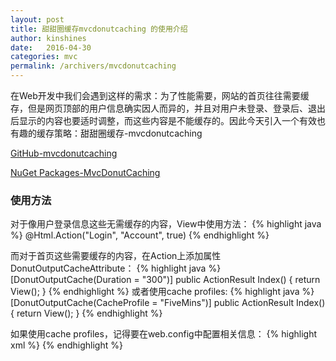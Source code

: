 ```yaml
---
layout: post
title: 甜甜圈缓存mvcdonutcaching 的使用介绍
author: kinshines
date:   2016-04-30
categories: mvc
permalink: /archivers/mvcdonutcaching
---
```


<p class="lead">在Web开发中我们会遇到这样的需求：为了性能需要，网站的首页往往需要缓存，但是网页顶部的用户信息确实因人而异的，并且对用户未登录、登录后、退出后显示的内容也要适时调整，而这些内容是不能缓存的。因此今天引入一个有效也有趣的缓存策略：甜甜圈缓存-mvcdonutcaching</p>

[GitHub-mvcdonutcaching](https://github.com/moonpyk/mvcdonutcaching)

[NuGet Packages-MvcDonutCaching](https://www.nuget.org/packages/MvcDonutCaching)

### 使用方法
对于像用户登录信息这些无需缓存的内容，View中使用方法：
{% highlight java %}
@Html.Action("Login", "Account", true)
{% endhighlight %}

而对于首页这些需要缓存的内容，在Action上添加属性DonutOutputCacheAttribute：
{% highlight java %}
[DonutOutputCache(Duration = "300")]
public ActionResult Index()
{
	return View();
}
{% endhighlight %}
或者使用cache profiles:
{% highlight java %}
[DonutOutputCache(CacheProfile = "FiveMins")]
public ActionResult Index()
{
  	return View();
}
{% endhighlight %}

如果使用cache profiles，记得要在web.config中配置相关信息：
{% highlight xml %}
<caching>
  <outputCacheSettings>
    <outputCacheProfiles>
      <add name="FiveMins" duration="300" varyByParam="*" />
    </outputCacheProfiles>
  </outputCacheSettings>
</caching>
{% endhighlight %}